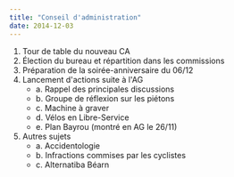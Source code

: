 ```yaml
---
title: "Conseil d'administration"
date: 2014-12-03
---
```


1. Tour de table du nouveau CA
2. Élection du bureau et répartition dans les commissions
3. Préparation de la soirée-anniversaire du 06/12
4. Lancement d'actions suite à l'AG
   * a. Rappel des principales discussions
   * b. Groupe de réflexion sur les piétons
   * c. Machine à graver
   * d. Vélos en Libre-Service
   * e. Plan Bayrou (montré en AG le 26/11)
5. Autres sujets
   * a. Accidentologie
   * b. Infractions commises par les cyclistes
   * c. Alternatiba Béarn
